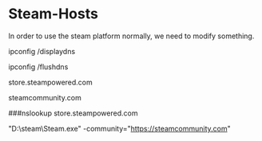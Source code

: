 # Steam-Hosts
In order to use the steam platform normally, we need to modify something.

ipconfig /displaydns

ipconfig /flushdns

store.steampowered.com

steamcommunity.com

###nslookup store.steampowered.com

"D:\steam\Steam.exe" -community="https://steamcommunity.com"
